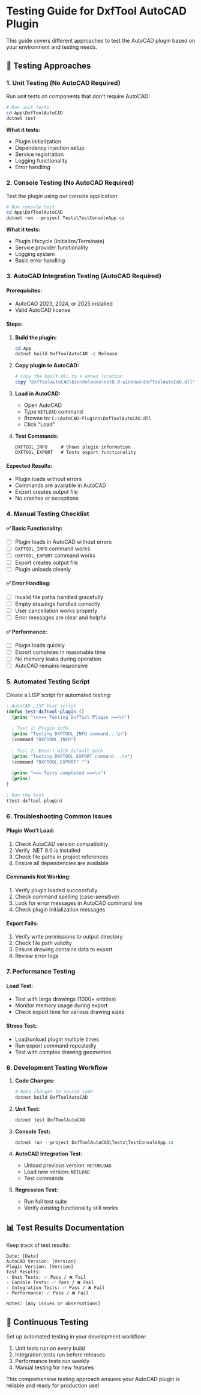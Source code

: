 # Testing Guide for DxfTool AutoCAD Plugin

This guide covers different approaches to test the AutoCAD plugin based on your environment and testing needs.

## 🧪 Testing Approaches

### 1. **Unit Testing (No AutoCAD Required)**

Run unit tests on components that don't require AutoCAD:

```powershell
# Run unit tests
cd App\DxfToolAutoCAD
dotnet test
```

**What it tests:**
- Plugin initialization
- Dependency injection setup
- Service registration
- Logging functionality
- Error handling

### 2. **Console Testing (No AutoCAD Required)**

Test the plugin using our console application:

```powershell
# Run console test
cd App\DxfToolAutoCAD
dotnet run --project Tests\TestConsoleApp.cs
```

**What it tests:**
- Plugin lifecycle (Initialize/Terminate)
- Service provider functionality
- Logging system
- Basic error handling

### 3. **AutoCAD Integration Testing (AutoCAD Required)**

#### Prerequisites:
- AutoCAD 2023, 2024, or 2025 installed
- Valid AutoCAD license

#### Steps:

1. **Build the plugin:**
   ```powershell
   cd App
   dotnet build DxfToolAutoCAD -c Release
   ```

2. **Copy plugin to AutoCAD:**
   ```powershell
   # Copy the built DLL to a known location
   copy "DxfToolAutoCAD\bin\Release\net8.0-windows\DxfToolAutoCAD.dll" "C:\AutoCAD-Plugins\"
   ```

3. **Load in AutoCAD:**
   - Open AutoCAD
   - Type `NETLOAD` command
   - Browse to: `C:\AutoCAD-Plugins\DxfToolAutoCAD.dll`
   - Click "Load"

4. **Test Commands:**
   ```
   DXFTOOL_INFO     # Shows plugin information
   DXFTOOL_EXPORT   # Tests export functionality
   ```

#### Expected Results:
- Plugin loads without errors
- Commands are available in AutoCAD
- Export creates output file
- No crashes or exceptions

### 4. **Manual Testing Checklist**

#### ✅ **Basic Functionality:**
- [ ] Plugin loads in AutoCAD without errors
- [ ] `DXFTOOL_INFO` command works
- [ ] `DXFTOOL_EXPORT` command works
- [ ] Export creates output file
- [ ] Plugin unloads cleanly

#### ✅ **Error Handling:**
- [ ] Invalid file paths handled gracefully
- [ ] Empty drawings handled correctly
- [ ] User cancellation works properly
- [ ] Error messages are clear and helpful

#### ✅ **Performance:**
- [ ] Plugin loads quickly
- [ ] Export completes in reasonable time
- [ ] No memory leaks during operation
- [ ] AutoCAD remains responsive

### 5. **Automated Testing Script**

Create a LISP script for automated testing:

```lisp
; AutoCAD LISP test script
(defun test-dxftool-plugin ()
  (princ "\n=== Testing DxfTool Plugin ===\n")
  
  ; Test 1: Plugin info
  (princ "Testing DXFTOOL_INFO command...\n")
  (command "DXFTOOL_INFO")
  
  ; Test 2: Export with default path
  (princ "Testing DXFTOOL_EXPORT command...\n")
  (command "DXFTOOL_EXPORT" "")
  
  (princ "=== Tests completed ===\n")
  (princ)
)

; Run the test
(test-dxftool-plugin)
```

### 6. **Troubleshooting Common Issues**

#### **Plugin Won't Load:**
1. Check AutoCAD version compatibility
2. Verify .NET 8.0 is installed
3. Check file paths in project references
4. Ensure all dependencies are available

#### **Commands Not Working:**
1. Verify plugin loaded successfully
2. Check command spelling (case-sensitive)
3. Look for error messages in AutoCAD command line
4. Check plugin initialization messages

#### **Export Fails:**
1. Verify write permissions to output directory
2. Check file path validity
3. Ensure drawing contains data to export
4. Review error logs

### 7. **Performance Testing**

#### **Load Test:**
- Test with large drawings (1000+ entities)
- Monitor memory usage during export
- Check export time for various drawing sizes

#### **Stress Test:**
- Load/unload plugin multiple times
- Run export command repeatedly
- Test with complex drawing geometries

### 8. **Development Testing Workflow**

1. **Code Changes:**
   ```powershell
   # Make changes to source code
   dotnet build DxfToolAutoCAD
   ```

2. **Unit Test:**
   ```powershell
   dotnet test DxfToolAutoCAD
   ```

3. **Console Test:**
   ```powershell
   dotnet run --project DxfToolAutoCAD\Tests\TestConsoleApp.cs
   ```

4. **AutoCAD Integration Test:**
   - Unload previous version: `NETUNLOAD`
   - Load new version: `NETLOAD`
   - Test commands

5. **Regression Test:**
   - Run full test suite
   - Verify existing functionality still works

## 📊 **Test Results Documentation**

Keep track of test results:

```
Date: [Date]
AutoCAD Version: [Version]
Plugin Version: [Version]
Test Results:
- Unit Tests: ✅ Pass / ❌ Fail
- Console Tests: ✅ Pass / ❌ Fail
- Integration Tests: ✅ Pass / ❌ Fail
- Performance: ✅ Pass / ❌ Fail

Notes: [Any issues or observations]
```

## 🔄 **Continuous Testing**

Set up automated testing in your development workflow:
1. Unit tests run on every build
2. Integration tests run before releases
3. Performance tests run weekly
4. Manual testing for new features

This comprehensive testing approach ensures your AutoCAD plugin is reliable and ready for production use!
